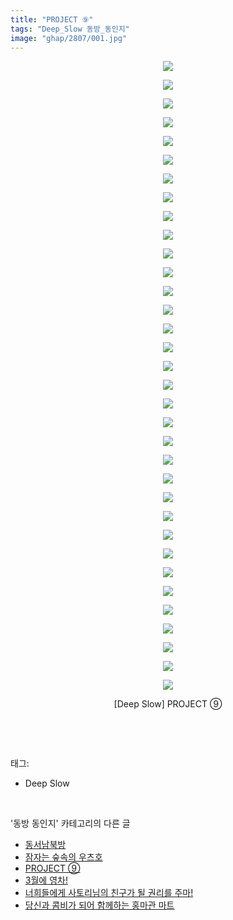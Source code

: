 ```yaml
---
title: "PROJECT ⑨"
tags: "Deep_Slow 동방_동인지"
image: "ghap/2807/001.jpg"
---
```

<div class="article">
<p style="text-align: center; clear: none; float: none;"><img src="{{ site.nasurl }}/ghap/2807/001.jpg"/></p>
<p style="text-align: center; clear: none; float: none;"><img src="{{ site.nasurl }}/ghap/2807/002.jpg"/></p>
<p style="text-align: center; clear: none; float: none;"><img src="{{ site.nasurl }}/ghap/2807/003.jpg"/></p>
<p style="text-align: center; clear: none; float: none;"><img src="{{ site.nasurl }}/ghap/2807/004.jpg"/></p>
<p style="text-align: center; clear: none; float: none;"><img src="{{ site.nasurl }}/ghap/2807/005.jpg"/></p>
<p style="text-align: center; clear: none; float: none;"><img src="{{ site.nasurl }}/ghap/2807/006.jpg"/></p>
<p style="text-align: center; clear: none; float: none;"><img src="{{ site.nasurl }}/ghap/2807/007.jpg"/></p>
<p style="text-align: center; clear: none; float: none;"><img src="{{ site.nasurl }}/ghap/2807/008.jpg"/></p>
<p style="text-align: center; clear: none; float: none;"><img src="{{ site.nasurl }}/ghap/2807/009.jpg"/></p>
<p style="text-align: center; clear: none; float: none;"><img src="{{ site.nasurl }}/ghap/2807/010.jpg"/></p>
<p style="text-align: center; clear: none; float: none;"><img src="{{ site.nasurl }}/ghap/2807/011.jpg"/></p>
<p style="text-align: center; clear: none; float: none;"><img src="{{ site.nasurl }}/ghap/2807/012.jpg"/></p>
<p style="text-align: center; clear: none; float: none;"><img src="{{ site.nasurl }}/ghap/2807/013.jpg"/></p>
<p style="text-align: center; clear: none; float: none;"><img src="{{ site.nasurl }}/ghap/2807/014.jpg"/></p>
<p style="text-align: center; clear: none; float: none;"><img src="{{ site.nasurl }}/ghap/2807/015.jpg"/></p>
<p style="text-align: center; clear: none; float: none;"><img src="{{ site.nasurl }}/ghap/2807/016.jpg"/></p>
<p style="text-align: center; clear: none; float: none;"><img src="{{ site.nasurl }}/ghap/2807/017.jpg"/></p>
<p style="text-align: center; clear: none; float: none;"><img src="{{ site.nasurl }}/ghap/2807/018.jpg"/></p>
<p style="text-align: center; clear: none; float: none;"><img src="{{ site.nasurl }}/ghap/2807/019.jpg"/></p>
<p style="text-align: center; clear: none; float: none;"><img src="{{ site.nasurl }}/ghap/2807/020.jpg"/></p>
<p style="text-align: center; clear: none; float: none;"><img src="{{ site.nasurl }}/ghap/2807/021.jpg"/></p>
<p style="text-align: center; clear: none; float: none;"><img src="{{ site.nasurl }}/ghap/2807/022.jpg"/></p>
<p style="text-align: center; clear: none; float: none;"><img src="{{ site.nasurl }}/ghap/2807/023.jpg"/></p>
<p style="text-align: center; clear: none; float: none;"><img src="{{ site.nasurl }}/ghap/2807/024.jpg"/></p>
<p style="text-align: center; clear: none; float: none;"><img src="{{ site.nasurl }}/ghap/2807/025.jpg"/></p>
<p style="text-align: center; clear: none; float: none;"><img src="{{ site.nasurl }}/ghap/2807/026.jpg"/></p>
<p style="text-align: center; clear: none; float: none;"><img src="{{ site.nasurl }}/ghap/2807/027.jpg"/></p>
<p style="text-align: center; clear: none; float: none;"><img src="{{ site.nasurl }}/ghap/2807/028.jpg"/></p>
<p style="text-align: center; clear: none; float: none;"><img src="{{ site.nasurl }}/ghap/2807/029.jpg"/></p>
<p style="text-align: center; clear: none; float: none;"><img src="{{ site.nasurl }}/ghap/2807/030.jpg"/></p>
<p style="text-align: center; clear: none; float: none;"><img src="{{ site.nasurl }}/ghap/2807/031.jpg"/></p>
<p style="text-align: center; clear: none; float: none;"><img src="{{ site.nasurl }}/ghap/2807/032.jpg"/></p>
<p style="text-align: center; clear: none; float: none;"><img src="{{ site.nasurl }}/ghap/2807/033.jpg"/></p>
<p style="text-align: center; clear: none; float: none;"><img src="{{ site.nasurl }}/ghap/2807/034.jpg"/></p>
<p style="text-align: center; clear: none; float: none;">[Deep Slow] PROJECT ⑨</p>
<p><br/></p>
</div><br/>
<div class="tagTrail">
<p>태그: </p>
<ul>
<li>Deep Slow</li>
</ul>
</div><br/>
<div class="another">
<p>'동방 동인지' 카테고리의 다른 글</p>
<ul>
<li><a href="/2016-12-02-ghap_2810">동서남북방</a></li>
<li><a href="/2016-12-01-ghap_2809">잠자는 숲속의 우츠호</a></li>
<li><a href="/2016-12-01-ghap_2807">PROJECT ⑨</a></li>
<li><a href="/2016-12-01-ghap_2806">3월에 영차!</a></li>
<li><a href="/2016-12-01-ghap_2805">너희들에게 사토리님의 친구가 될 권리를 주마!</a></li>
<li><a href="/2016-12-01-ghap_2804">당신과 콤비가 되어 함께하는 홍마관 마트</a></li>
</ul>
</div><br/>
<div class="cb_module cb_fluid">
<div class="cb_wrt cb_profile">
</div><!-- commentList close -->
</div><br/>
